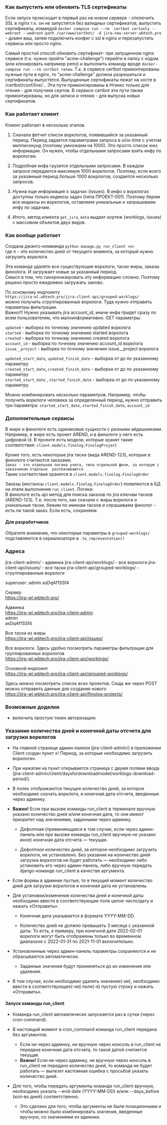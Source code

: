 ### Как выпустить или обновить TLS сертификаты

Если запуск происходит в первый раз на новом сервере - отключить SSL в nginx т.к. он не запустится без валидных сертификатов, выпустить сертификаты, командой `docker compose run --rm  certbot certonly --webroot --webroot-path /var/www/certbot/ -d jira-new-server.wbtech.pro` - домен ваш, затем подключить конфиг с ssl в nginx и перезапустить сервисы или просто nginx.

Самый простой способ обновить сертификат- при запущенном nginx сервисе (т.к. нужно пройти "acme-challenge") перейти в папку с кодом (или клонировать например репо) и выполнить команду вроде `docker-compose run --rm certbot renew`. 
Т.к. в сервисе certbot примонтированы нужные пути в nginx, то "acme-challenge" должна разрешиться и сертификаты выпустятся. 
Выпущенные сертификаты лежат на хосте в /certbot/conf/live/... Эти пути примонтированы в Нгинкс только для чтения -  для полученя сертов. В сервисе certbot эти пути также примонтированы, но для записи и чтения - для выпуска новых сертификатов.


### Как работает клиент

Клиент работает в несколько этапов. 

1. Сначала фетчит список ворклогов, появившийся за указанный период. Период задается 
параметрами запроса в unix-time с учетом миллисекунд (поэтому умножаем на 1000). Это 
просто список юез информации. Он нужен, чтобы отдельными запросами взять инфу по 
ворклогам.

2. Подробная инфа грузится отдельными запросами. В каждом запросе передается максимум 
1000 ворклогов. Поэтому, если всего за указанный период больше 1000 вокрлогов, создается
несколько запросов. 

3. Нужна еще информация о задачах  (issues). В инфо о ворклогах доступны только индексы
задач (типа ПРОЕКТ-001). Поэтому берем все индексы из ворклогов, оставляем уникальные и
запрашиваем инфу по задачам. 

4. Итого, метод клиента `get_jira_data` выдает кортеж (worklogs, issues) с массивом объектов
двух видов. 


### Как вообще работает
Создана джанго-комманда 
``` python manage.py run_client <n> ```  
где n - это количество дней от текущего момента, за который нужно загрузить ворклоги. 

Эта команда удаляте все существующие ворклоги, таски жиры, заказы финолога.
И загружает новые за указанный период.  
Смысл в том, что синхронизировать эту информацию сложно. Поэтому решено просто 
ежедневно загружать заново. 

По основному ендпоинту  
```https://jira-wl.wbtech.pro/jira-client-api/grouped-worklogs/```  
можно получить сгруппированные ворклоги. Туда нужно отправить параметры фильтрации.  
Важно!!! Нужно указывать jira account_id, иначе инфа придет сразу по всем пользователям, 
что малоинформативно. 
GET параметры: 

```updated``` - выборка по точному значению updated ворклога  
```started``` - выборка по точному значению started ворклога  
```created``` - выборка по точному значению created ворклога  
```account_id``` - выборка по точному значению account_id ворклога  
```issue__project```  - выборка по точному значению issue__project ворклога  

``updated_start_date``, ```updated_finish_date``` - выборка от до по указанному параметру  
```created_start_date```, ```created_finish_date``` - выборка от до по указанному параметру  
```started_start_date``` , ```started_finish_date``` - выборка от до по указанному параметру  

Можно комбинировать несколько параметров.
Например, чтобы получить ворклоги человека за определенный период, нужно отправить три параметра: 
```started_start_date```, ```started_finish_date```, ```account_id```


### Дополнительные сервисы
В жире и финологе есть одинаковые сущности с разными айдишниками. Например, в жире есть
проект AREND, и в финологе у него есть цифровой id. 
В проекте есть модели, которые хранят такие соответствия: 
`client.models.finolog.FinologProject`

Кроме того, есть некоторые jira таски (вида AREND-123), которые в финологе считаются заказами.  
`Заказ - это отдельная логика учета, типа отдельной фичи, за которую с заказчиком отдельно 
расплачиваются`  
Такие соответствия хранятся в `client.models.finolog.FinologOrder`

Заказы (инстансы `client.models.finolog.FinologOrder`) появляются в БД на этапе выполнения 
`run_client`. Логика:  
В финологе есть api метод для поиска заказов по jira ключам тасков (AREND-123). Т.е. после того,
как скачали с жиры ворклоги и уникальные таски, бежим по именам тасков и спрашиваем финолог - 
есть ли такой заказ. Если есть, сохраняем. 

#### Для разработчиков
Обратите внимание, что некоторые параметры в `grouped-worklogs/` подставляются в сериализаторе
в `.to_representation()`

### Адреса

jira-client-admin/ - админка
jira-client-api/worklogs/ - все ворклоги
jira-client-api/issues/ - все таски
jira-client-api/grouped-worklogs/ - сгруппированные ворклоги


superuser:
admin
asDqAf1SSf4


Сервер  
https://jira-wl.wbtech.pro/

Админка  
https://jira-wl.wbtech.pro/jira-client-admin  
admin  
asDqAf1SSf4

Все таски из жиры  
https://jira-wl.wbtech.pro/jira-client-api/issues/

Все ворклоги. Здесь удобно посмотреть параметры фильтрации для группированных ворклогов  
https://jira-wl.wbtech.pro/jira-client-api/worklogs/

Основной ендпоинт  
https://jira-wl.wbtech.pro/jira-client-api/grouped-worklogs/

Здесь можно посмотреть список всех проектов. Сюда же через POST можно отправить 
данные для создания нового  
https://jira-wl.wbtech.pro/jira-client-api/finolog-projects/

### Возможные доделки
* включить простую токен авторизацию

### Указание количества дней и конечной даты отсчета для загрузки ворклогов

* На главной странице админ-панели (jira-client-admin/) в приложении Client создан пункт «! Период, за которые необходимо загрузить ворклоги».


* При нажатии на пункт открывается страница с двумя полями ввода (jira-client-admin/client/daysfordownloadmodel/worklogs-download-period/).


* В полях отображаются текущее количество дней, за которое необходимо скачать ворклоги, и конечная дата отсчета, введенные через админку.


* <b>Важно!</b> Если при вызове команды run_client в терминале вручную указано количество дней и/или конечная дата, то они имеют приоритет над значениями, заданными через админку.
  
    * Дефолтная (применяющаяся в том случае, если через админ-панель или при вызове команды run_client вручную не указано иное) конечная дата отсчета — текущая. 
  
    * Дефолтное количество дней, за которое необходимо загрузить ворклоги, не установлено. Без указания на количество дней загрузка ворклогов не будет работать — необходимо либо установить его через админ-панель, либо вручную передать django-команде run_client в качестве аргумента.


* Если формы в админке пустые, то в текущий момент количество дней для загрузки ворклогов и конечная дата не установлены.


* Для установки/изменения количества дней и конечной даты необходимо ввести в соответствующие поля целое число/дату и нажать «Отправить».
    * Конечная дата указывается в формате YYYY-MM-DD.
  
    * Количество дней не должно превышать 3 месяца с указанной даты. То есть, к примеру, при конечной дате 2022-02-01 ворклоги могут быть отображены только во временном диапазоне с 2022-01-31 по 2021-11-01 включительно.
  

* Установленные через админ-панель параметры сохраняются и не сбрасываются автоматически.
  * Заданные значения будут применяться до их изменения или удаления. 


* В том случае, если необходимо удалить значение(-ия), необходимо ввести в соответствующее(-ия) поле(-я) пустую строку и нажать «Отправить».

#### Запуск команды run_client

* Команда run_client автоматически запускается раз в сутки (через cron-command).


* В настоящий момент в cron_command команда run_client передана без аргументов.
    * Если ни через админку, ни вручную через консоль в run_client не передана конечная дата отсчета, то такой датой считается текущая.
    * <b>Важно!</b> Если ни через админку, ни вручную через консоль в run_client не передано количество дней, то команда не будет работать — вылезет кастомная ошибка с просьбой указать количество дней.


* Для того, чтобы передать аргументы команде run_client вручную, необходимо указать --end-date {YYYY-MM-DD} и/или --days_before {кол-во дней} соответственно.
  * Это сделано для того, чтобы аргументы не были позиционными и чтобы можно было комбинировать значения, введенные вручную, со значениями из админки.
